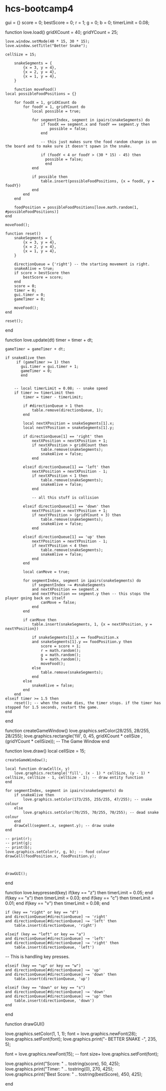 # hcs-bootcamp4
gui = {}
score = 0; 
bestScore = 0; 
r = 1; 
g = 0; 
b = 0; 
timerLimit = 0.08;

function love.load()
    gridXCount = 40;
    gridYCount = 25;

    love.window.setMode(40 * 15, 30 * 15); 
    love.window.setTitle("Better Snake");

    cellSize = 15;

        snakeSegments = {
            {x = 3, y = 4},
            {x = 2, y = 4},
            {x = 1, y = 4},
        }

        function moveFood()
    local possibleFoodPositions = {}

        for foodX = 1, gridXCount do
            for foodY = 1, gridYCount do
                local possible = true;

                for segmentIndex, segment in ipairs(snakeSegments) do
                    if foodX == segment.x and foodY == segment.y then
                        possible = false;
                    end
                    
                    -- this just makes sure the food random change is on the board and to make sure it doesn't spawn in the snake.
                    
                    if (foodY < 4 or foodY > (30 * 15) - 45) then
                      possible = false;
                      end
                end

                if possible then
                    table.insert(possibleFoodPositions, {x = foodX, y = foodY})
                end
            end
        end

        foodPosition = possibleFoodPositions[love.math.random(1, #possibleFoodPositions)]
    end

    moveFood();

    function reset()
        snakeSegments = {
            {x = 3, y = 4},
            {x = 2, y = 4},
            {x = 1, y = 4},
        }
        
        directionQueue = {'right'} -- the starting movement is right.
        snakeAlive = true;
        if score > bestScore then
            bestScore = score; 
        end
        score = 0; 
        timer = 0;
        gui.timer = 0;
        gameTimer = 0;

        moveFood();       
    end

    reset();
end

function love.update(dt)
    timer = timer + dt;
    
    gameTimer = gameTimer + dt;

    if snakeAlive then
         if (gameTimer >= 1) then
           gui.timer = gui.timer + 1;
           gameTimer = 0;
           end
         
      
        -- local timerLimit = 0.08; -- snake speed
        if timer >= timerLimit then
            timer = timer - timerLimit;

            if #directionQueue > 1 then
                table.remove(directionQueue, 1);
            end

            local nextXPosition = snakeSegments[1].x;
            local nextYPosition = snakeSegments[1].y;

            if directionQueue[1] == 'right' then
                nextXPosition = nextXPosition + 1;
                if nextXPosition > gridXCount then
                    table.remove(snakeSegments);
                    snakeAlive = false;
                end
                
            elseif directionQueue[1] == 'left' then
                nextXPosition = nextXPosition - 1;
                if nextXPosition < 1 then
                    table.remove(snakeSegments);
                    snakeAlive = false;
                end
                
                -- all this stuff is collision
                
            elseif directionQueue[1] == 'down' then
                nextYPosition = nextYPosition + 1;
                if nextYPosition > (gridYCount + 3) then
                    table.remove(snakeSegments);
                    snakeAlive = false;
                end
                
            elseif directionQueue[1] == 'up' then
                nextYPosition = nextYPosition - 1;
                if nextYPosition < 4 then
                    table.remove(snakeSegments);
                    snakeAlive = false;
                end
            end

            local canMove = true;

            for segmentIndex, segment in ipairs(snakeSegments) do
                if segmentIndex ~= #snakeSegments
                and nextXPosition == segment.x 
                and nextYPosition == segment.y then -- this stops the player going back on itself
                    canMove = false;
                end
            end

            if canMove then
                table.insert(snakeSegments, 1, {x = nextXPosition, y = nextYPosition})

                if snakeSegments[1].x == foodPosition.x
                and snakeSegments[1].y == foodPosition.y then
                    score = score + 1; 
                    r = math.random();
                    g = math.random(); 
                    b = math.random(); 
                    moveFood();
                else
                    table.remove(snakeSegments);
                end
            else
                snakeAlive = false;
            end
        end
    elseif timer >= 1.5 then
        reset(); -- when the snake dies, the timer stops. if the timer has stopped for 1.5 seconds, restart the game.
    end
end

function createGameWindow()
  love.graphics.setColor(28/255, 28/255, 28/255);
  love.graphics.rectangle('fill', 0, 45, gridXCount * cellSize , (gridYCount * cellSize)); -- The Game Window
  end

function love.draw()
    local cellSize = 15;

    createGameWindow();

    local function drawCell(x, y)
        love.graphics.rectangle('fill', (x - 1) * cellSize, (y - 1) * cellSize, cellSize - 1, cellSize - 1); -- draw entity function
    end

    for segmentIndex, segment in ipairs(snakeSegments) do
        if snakeAlive then
            love.graphics.setColor(173/255, 255/255, 47/255); -- snake colour
        else
            love.graphics.setColor(70/255, 70/255, 70/255); -- dead snake colour
        end
        drawCell(segment.x, segment.y); -- draw snake
    end
    
    -- print(r); 
    -- print(g); 
    -- print(b); 
    love.graphics.setColor(r, g, b); -- food colour
    drawCell(foodPosition.x, foodPosition.y);

    
    
    drawGUI();
end

function love.keypressed(key)
    if(key == "z") then
        timerLimit = 0.05; 
    end
    if(key == "x") then 
        timerLimit = 0.03; 
    end
    if(key == "c") then
        timerLimit = 0.01; 
    end
    if(key == "v") then 
        timerLimit = 0.08; 
    end

    if (key == "right" or key == "d")
    and directionQueue[#directionQueue] ~= 'right'
    and directionQueue[#directionQueue] ~= 'left' then
        table.insert(directionQueue, 'right')

    elseif (key == "left" or key == "a")
    and directionQueue[#directionQueue] ~= 'left'
    and directionQueue[#directionQueue] ~= 'right' then
        table.insert(directionQueue, 'left')

   -- This is handling key presses.

    elseif (key == "up" or key == "w")
    and directionQueue[#directionQueue] ~= 'up'
    and directionQueue[#directionQueue] ~= 'down' then
        table.insert(directionQueue, 'up')

    elseif (key == "down" or key == "s")
    and directionQueue[#directionQueue] ~= 'down'
    and directionQueue[#directionQueue] ~= 'up' then
        table.insert(directionQueue, 'down')
    end
end

function drawGUI()
  
  love.graphics.setColor(1, 1, 1);
  font = love.graphics.newFont(28);
  love.graphics.setFont(font);
  love.graphics.print("- BETTER SNAKE -", 235, 5);
  
  font = love.graphics.newFont(15); -- font size+
  love.graphics.setFont(font);
  
  love.graphics.print("Score: " .. tostring(score), 50, 425);
  love.graphics.print("Timer: " .. tostring(0), 270, 425);
  love.graphics.print("Best Score: " .. tostring(bestScore), 450, 425);
  
end
